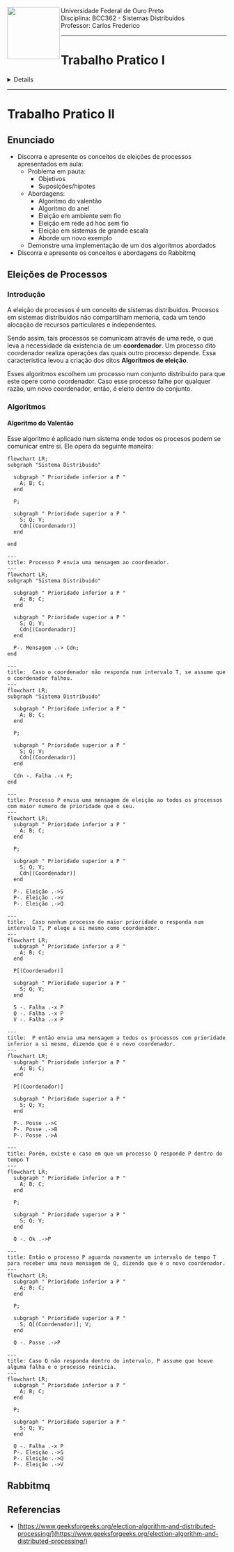 <div>
    <img align="left" height="120" src="./assets/ufop.png">
    <p> 
        Universidade Federal de Ouro Preto
        <br>
        Disciplina: BCC362 - Sistemas Distribuidos
        <br>
        Professor: Carlos Frederico
    </p>
</div>
<hr />

# Trabalho Pratico I

<details>

## Testando o Dockerfile:

``` bash

vagrant up
vagrant ssh

```

- Dentro do ambiente vagrant:

``` bash

docker run -it myimage:1.0 /bin/sh
ls

```

## Criando diretamente no Host:

``` bash

docker build -t <NOME_DA_IMAGEM>:<VERSAO> --build-arg NAME=<NOME> --build-arg CLASS=<TURMA> .
docker run -it <NOME_DA_IMAGEM>:<VERSAO> /bin/sh

```
## Subindo num Registry:

- Lembre-se de criar o repositorio no DockerHub

### Pipeline:

``` bash

name: Docker Image CI

on:
  push:
    branches: [ "main" ]
  pull_request:
    branches: [ "main" ]

jobs:

  build-and-deploy:

    runs-on: ubuntu-latest

    steps:
    - uses: actions/checkout@v2
    - name: Login Docker Hub
      run: echo '${{ secrets.DOCKER_PASSWORD }}' | docker login -u "${{ secrets.DOCKER_USERNAME }}" --password-stdin
    - name: Build and tag the Docker image
      run: docker build . --file tpi/Dockerfile --tag "${{ secrets.IMAGE_NAME }}":1.0 --build-arg NAME=<NAME> --build-arg CLASS=<CLASS> 
    - name: Push the Docker image to Docker Hub
      run: docker push "${{ secrets.IMAGE_NAME }}":1.0
    - name: Logout from Docker Hub
      run: docker logout

```

### Diretamente:

``` bash

    echo '<PASSWORD>' | docker login -u "<USERNAME>" --password-stdin
    docker build . --file tpi/Dockerfile --tag <IMAGE_NAME>:<VERSAO> --build-arg NAME=<NAME> --build-arg CLASS=<CLASS> 
    docker push <REGISTRY/REPOSITORIE>:<VERSION>
    docker logout

```

</details>

<hr/>

# Trabalho Pratico II

## Enunciado

- Discorra e apresente os conceitos de eleições
de processos apresentados em aula:
  - Problema em pauta:
    - Objetivos
    - Suposições/hipotes
  - Abordagens:
    - Algoritmo do valentão
    - Algoritmo do anel
    - Eleição em ambiente sem fio
    - Eleição em rede ad hoc sem fio
    - Eleição em sistemas de grande escala
    - Aborde um novo exemplo
  - Demonstre uma implementação de um dos algoritmos abordados
- Discorra e apresente os conceitos e abordagens do Rabbitmq

## Eleições de Processos

### Introdução

A eleição de processos é um conceito de sistemas distribuidos.
Procesos em sistemas distribuidos não compartilham memoria, 
cada um tendo alocação de recursos particulares e independentes. 

Sendo assim, tais processos se comunicam através de uma rede, 
o que leva a necessidade da existencia de um **coordenador**. 
Um processo dito coordenador realiza operações das quais 
outro processo depende. Essa caracteristica levou a criação 
dos ditos **Algoritmos de eleição**.

Esses algoritmos escolhem um processo num conjunto distribuido
para que este opere como coordenador. Caso esse processo falhe
por qualquer razão, um novo coordenador, então, é eleito dentro
do conjunto.

### Algoritmos

#### Algoritmo do Valentão

Esse algoritmo é aplicado num sistema onde todos os procesos
podem se comunicar entre si. Ele opera da seguinte maneira:

```mermaid
flowchart LR;
subgraph "Sistema Distribuido"

  subgraph " Prioridade inferior a P "
    A; B; C; 
  end

  P;

  subgraph " Prioridade superior a P "
    S; Q; V;
    Cdn[(Coordenador)]
  end

end
```

```mermaid
---
title: Processo P envia uma mensagem ao coordenador.
---
flowchart LR;
subgraph "Sistema Distribuido"

  subgraph " Prioridade inferior a P "
    A; B; C; 
  end

  subgraph " Prioridade superior a P "
    S; Q; V; 
    Cdn[(Coordenador)]
  end

  P-. Mensagem .-> Cdn;
end
```

```mermaid
---
title:  Caso o coordenador não responda num intervalo T, se assume que o coordenador falhou.
---
flowchart LR;
subgraph "Sistema Distribuido"

  subgraph " Prioridade inferior a P "
    A; B; C; 
  end

  P;

  subgraph " Prioridade superior a P "
    S; Q; V; 
    Cdn[(Coordenador)]
  end

  Cdn -. Falha .-x P;
end
```

```mermaid
---
title: Processo P envia uma mensagem de eleição ao todos os processos com maior numero de prioridade que o seu.
---
flowchart LR;
  subgraph " Prioridade inferior a P "
    A; B; C; 
  end

  P;

  subgraph " Prioridade superior a P "
    S; Q; V;
    Cdn[(Coordenador)]
  end
  
  P-. Eleição .->S
  P-. Eleição .->V
  P-. Eleição .->Q
```

```mermaid
---
title:  Caso nenhum processo de maior prioridade o responda num intervalo T, P elege a si mesmo como coordenador.
---
flowchart LR;
  subgraph " Prioridade inferior a P "
    A; B; C; 
  end

  P[(Coordenador)]

  subgraph " Prioridade superior a P "
    S; Q; V;
  end

  S -. Falha .-x P
  Q -. Falha .-x P
  V -. Falha .-x P
```

```mermaid
---
title:  P então envia uma mensagem a todos os processos com prioridade inferior a si mesmo, dizendo que é o novo coordenador.  
---
flowchart LR;
  subgraph " Prioridade inferior a P "
    A; B; C; 
  end

  P[(Coordenador)]

  subgraph " Prioridade superior a P "
    S; Q; V;
  end
  
  P-. Posse .->C
  P-. Posse .->B
  P-. Posse .->A
```

```mermaid
---
title: Porém, existe o caso em que um processo Q responde P dentro do tempo T
---
flowchart LR;
  subgraph " Prioridade inferior a P "
    A; B; C; 
  end

  P;

  subgraph " Prioridade superior a P "
    S; Q; V;
  end

  Q -. Ok .->P
```

```mermaid
---
title: Então o processo P aguarda novamente um intervalo de tempo T para receber uma nova mensagem de Q, dizendo que é o novo coordenador.
---
flowchart LR;
  subgraph " Prioridade inferior a P "
    A; B; C; 
  end

  P;

  subgraph " Prioridade superior a P "
    S; Q[(Coordenador)]; V;
  end

  Q -. Posse .->P
```

```mermaid
---
title: Caso Q não responda dentro do intervalo, P assume que houve alguma falha e o processo reinicia. 
---
flowchart LR;
  subgraph " Prioridade inferior a P "
    A; B; C; 
  end

  P;

  subgraph " Prioridade superior a P "
    S; Q; V;
  end    
  
  Q -. Falha .-x P
  P-. Eleição .->S
  P-. Eleição .->Q
  P-. Eleição .->V
```

## Rabbitmq

## Referencias

- [https://www.geeksforgeeks.org/election-algorithm-and-distributed-processing/](https://www.geeksforgeeks.org/election-algorithm-and-distributed-processing/)